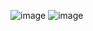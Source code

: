 ![image](https://github.com/AlisaGromova/My-portfolio/assets/143408277/4ee2810a-c142-4838-8473-9c7921e5d50c)
![image](https://github.com/AlisaGromova/My-portfolio/assets/143408277/9b40ec56-f2dc-4f5d-a873-23a28accd3f0)
